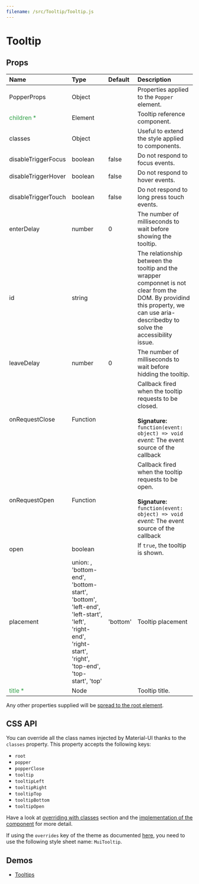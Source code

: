```yaml
---
filename: /src/Tooltip/Tooltip.js
---
```


<!--- This documentation is automatically generated, do not try to edit it. -->

# Tooltip



## Props

| Name | Type | Default | Description |
|:-----|:-----|:--------|:------------|
| PopperProps | Object |  | Properties applied to the `Popper` element. |
| <span style="color: #31a148">children *</span> | Element |  | Tooltip reference component. |
| classes | Object |  | Useful to extend the style applied to components. |
| disableTriggerFocus | boolean | false | Do not respond to focus events. |
| disableTriggerHover | boolean | false | Do not respond to hover events. |
| disableTriggerTouch | boolean | false | Do not respond to long press touch events. |
| enterDelay | number | 0 | The number of milliseconds to wait before showing the tooltip. |
| id | string |  | The relationship between the tooltip and the wrapper componnet is not clear from the DOM. By providind this property, we can use aria-describedby to solve the accessibility issue. |
| leaveDelay | number | 0 | The number of milliseconds to wait before hidding the tooltip. |
| onRequestClose | Function |  | Callback fired when the tooltip requests to be closed.<br><br>**Signature:**<br>`function(event: object) => void`<br>*event:* The event source of the callback |
| onRequestOpen | Function |  | Callback fired when the tooltip requests to be open.<br><br>**Signature:**<br>`function(event: object) => void`<br>*event:* The event source of the callback |
| open | boolean |  | If `true`, the tooltip is shown. |
| placement | union:&nbsp;, 'bottom-end', 'bottom-start', 'bottom', 'left-end', 'left-start', 'left', 'right-end', 'right-start', 'right', 'top-end', 'top-start', 'top'<br> | 'bottom' | Tooltip placement |
| <span style="color: #31a148">title *</span> | Node |  | Tooltip title. |

Any other properties supplied will be [spread to the root element](/customization/api#spread).

## CSS API

You can override all the class names injected by Material-UI thanks to the `classes` property.
This property accepts the following keys:
- `root`
- `popper`
- `popperClose`
- `tooltip`
- `tooltipLeft`
- `tooltipRight`
- `tooltipTop`
- `tooltipBottom`
- `tooltipOpen`

Have a look at [overriding with classes](/customization/overrides#overriding-with-classes) section
and the [implementation of the component](https://github.com/callemall/material-ui/tree/v1-beta/src/Tooltip/Tooltip.js)
for more detail.

If using the `overrides` key of the theme as documented
[here](/customization/themes#customizing-all-instances-of-a-component-type),
you need to use the following style sheet name: `MuiTooltip`.

## Demos

- [Tooltips](/demos/tooltips)

